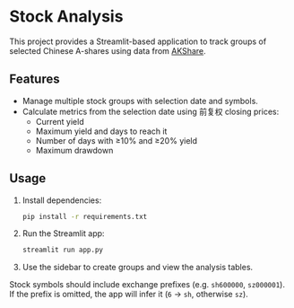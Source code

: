 # Stock Analysis

This project provides a Streamlit-based application to track groups of selected Chinese A-shares using data from [AKShare](https://akshare.akfamily.xyz/).

## Features
- Manage multiple stock groups with selection date and symbols.
- Calculate metrics from the selection date using 前复权 closing prices:
  - Current yield
  - Maximum yield and days to reach it
  - Number of days with ≥10% and ≥20% yield
  - Maximum drawdown

## Usage
1. Install dependencies:
   ```bash
   pip install -r requirements.txt
   ```
2. Run the Streamlit app:
   ```bash
   streamlit run app.py
   ```
3. Use the sidebar to create groups and view the analysis tables.

Stock symbols should include exchange prefixes (e.g. `sh600000`, `sz000001`). If the prefix is omitted, the app will infer it (`6` → `sh`, otherwise `sz`).
